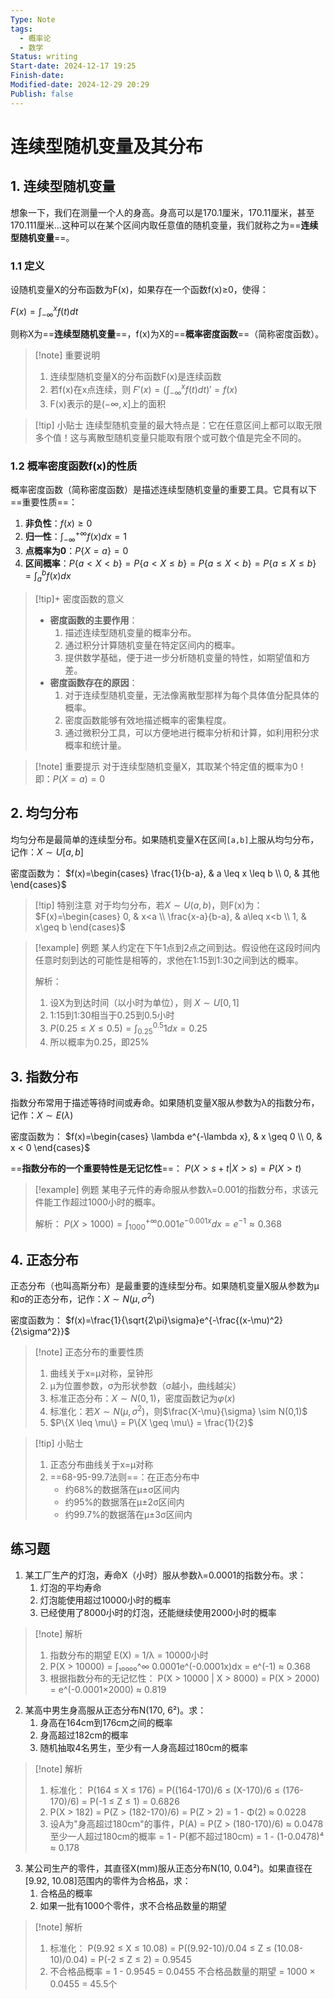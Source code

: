 ```yaml
---
Type: Note
tags:
  - 概率论
  - 数学
Status: writing
Start-date: 2024-12-17 19:25
Finish-date: 
Modified-date: 2024-12-29 20:29
Publish: false
---
```



# 连续型随机变量及其分布

## 1. 连续型随机变量
想象一下，我们在测量一个人的身高。身高可以是170.1厘米，170.11厘米，甚至170.111厘米...这种可以在某个区间内取任意值的随机变量，我们就称之为==**连续型随机变量**==。

### 1.1 定义
设随机变量X的分布函数为F(x)，如果存在一个函数f(x)≥0，使得：

$F(x)=\int_{-\infty}^x f(t)dt$

则称X为==**连续型随机变量**==，f(x)为X的==**概率密度函数**==（简称密度函数）。

> [!note] 重要说明
> 1. 连续型随机变量X的分布函数F(x)是连续函数
> 2. 若f(x)在x点连续，则 $F'(x)=(\int_{-\infty}^x f(t)dt)'=f(x)$
> 3. F(x)表示的是$(-\infty,x]$上的面积


> [!tip] 小贴士
> 连续型随机变量的最大特点是：它在任意区间上都可以取无限多个值！这与离散型随机变量只能取有限个或可数个值是完全不同的。

### 1.2 概率密度函数f(x)的性质
概率密度函数（简称密度函数）是描述连续型随机变量的重要工具。它具有以下==重要性质==：

1. **非负性**：$f(x) \geq 0$
2. **归一性**：$\int_{-\infty}^{+\infty} f(x)dx = 1$
3. **点概率为0**：$P\{X=a\}=0$
4. **区间概率**：$P\{a<X<b\} = P\{a<X\leq b\} = P\{a\leq X<b\} = P\{a\leq X\leq b\} = \int_a^b f(x)dx$


> [!tip]+ 密度函数的意义
>- **密度函数的主要作用**：
>    1. 描述连续型随机变量的概率分布。
>    2. 通过积分计算随机变量在特定区间内的概率。
>    3. 提供数学基础，便于进一步分析随机变量的特性，如期望值和方差。
>- **密度函数存在的原因**：
>    1. 对于连续型随机变量，无法像离散型那样为每个具体值分配具体的概率。
>    2. 密度函数能够有效地描述概率的密集程度。
>    3. 通过微积分工具，可以方便地进行概率分析和计算，如利用积分求概率和统计量。




> [!note] 重要提示
> 对于连续型随机变量X，其取某个特定值的概率为0！
> 即：$P(X = a) = 0$

## 2. 均匀分布
均匀分布是最简单的连续型分布。如果随机变量X在区间`[a,b]`上服从均匀分布，记作：$X \sim U[a,b]$

密度函数为：
$f(x)=\begin{cases} \frac{1}{b-a}, & a \leq x \leq b \\ 0, & 其他 \end{cases}$

> [!tip] 特别注意
> 对于均匀分布，若$X \sim U(a,b)$，则F(x)为：
> $F(x)=\begin{cases} 0, & x<a \\ \frac{x-a}{b-a}, & a\leq x<b \\ 1, & x\geq b \end{cases}$



> [!example] 例题
> 某人约定在下午1点到2点之间到达。假设他在这段时间内任意时刻到达的可能性是相等的，求他在1:15到1:30之间到达的概率。
> 
> 解析：
> 1. 设X为到达时间（以小时为单位），则 $X \sim U[0,1]$
> 2. 1:15到1:30相当于0.25到0.5小时
> 3. $P(0.25 \leq X \leq 0.5) = \int_{0.25}^{0.5} 1dx = 0.25$
> 4. 所以概率为0.25，即25%

## 3. 指数分布

指数分布常用于描述等待时间或寿命。如果随机变量X服从参数为λ的指数分布，记作：$X \sim E(\lambda)$

密度函数为：
$f(x)=\begin{cases} \lambda e^{-\lambda x}, & x \geq 0 \\ 0, & x < 0 \end{cases}$

==**指数分布的一个重要特性是无记忆性**==： $P(X > s+t | X > s) = P(X > t)$

> [!example] 例题
> 某电子元件的寿命服从参数λ=0.001的指数分布，求该元件能工作超过1000小时的概率。
> 
> 解析：
> $P(X > 1000) = \int_{1000}^{+\infty} 0.001e^{-0.001x}dx = e^{-1} \approx 0.368$

## 4. 正态分布

正态分布（也叫高斯分布）是最重要的连续型分布。如果随机变量X服从参数为μ和σ的正态分布，记作：$X \sim N(\mu,\sigma^2)$

密度函数为：
$f(x)=\frac{1}{\sqrt{2\pi}\sigma}e^{-\frac{(x-\mu)^2}{2\sigma^2}}$

> [!note] 正态分布的重要性质
> 1. 曲线关于x=μ对称，呈钟形
> 2. μ为位置参数，σ为形状参数（σ越小，曲线越尖）
> 3. 标准正态分布：$X \sim N(0,1)$，密度函数记为$\varphi(x)$
> 4. 标准化：若$X \sim N(\mu,\sigma^2)$，则$\frac{X-\mu}{\sigma} \sim N(0,1)$
> 5. $P\{X \leq \mu\} = P\{X \geq \mu\} = \frac{1}{2}$


> [!tip] 小贴士
> 1. 正态分布曲线关于x=μ对称
> 2. ==68-95-99.7法则==：在正态分布中
>    - 约68%的数据落在μ±σ区间内
>    - 约95%的数据落在μ±2σ区间内
>    - 约99.7%的数据落在μ±3σ区间内

## 练习题
1. 某工厂生产的灯泡，寿命X（小时）服从参数λ=0.0001的指数分布。求：
   1) 灯泡的平均寿命
   2) 灯泡能使用超过10000小时的概率
   3) 已经使用了8000小时的灯泡，还能继续使用2000小时的概率

> [!note] 解析
> 1) 指数分布的期望 E(X) = 1/λ = 10000小时
> 2) P(X > 10000) = ∫₁₀₀₀₀^∞ 0.0001e^(-0.0001x)dx = e^(-1) ≈ 0.368
> 3) 根据指数分布的无记忆性：
>    P(X > 10000 | X > 8000) = P(X > 2000)
>    = e^(-0.0001×2000) ≈ 0.819

2. 某高中男生身高服从正态分布N(170, 6²)。求：
   1) 身高在164cm到176cm之间的概率
   2) 身高超过182cm的概率
   3) 随机抽取4名男生，至少有一人身高超过180cm的概率

> [!note] 解析
> 1) 标准化：
>    P(164 ≤ X ≤ 176) = P((164-170)/6 ≤ (X-170)/6 ≤ (176-170)/6)
>    = P(-1 ≤ Z ≤ 1) = 0.6826
> 2) P(X > 182) = P(Z > (182-170)/6) = P(Z > 2)
>    = 1 - Φ(2) ≈ 0.0228
> 3) 设A为"身高超过180cm"的事件，P(A) = P(Z > (180-170)/6) ≈ 0.0478
>    至少一人超过180cm的概率 = 1 - P(都不超过180cm)
>    = 1 - (1-0.0478)⁴ ≈ 0.178

3. 某公司生产的零件，其直径X(mm)服从正态分布N(10, 0.04²)。如果直径在[9.92, 10.08]范围内的零件为合格品，求：
   1) 合格品的概率
   2) 如果一批有1000个零件，求不合格品数量的期望

> [!note] 解析
> 1) 标准化：
>    P(9.92 ≤ X ≤ 10.08) = P((9.92-10)/0.04 ≤ Z ≤ (10.08-10)/0.04)
>    = P(-2 ≤ Z ≤ 2) = 0.9545
> 2) 不合格品概率 = 1 - 0.9545 = 0.0455
>    不合格品数量的期望 = 1000 × 0.0455 = 45.5个
